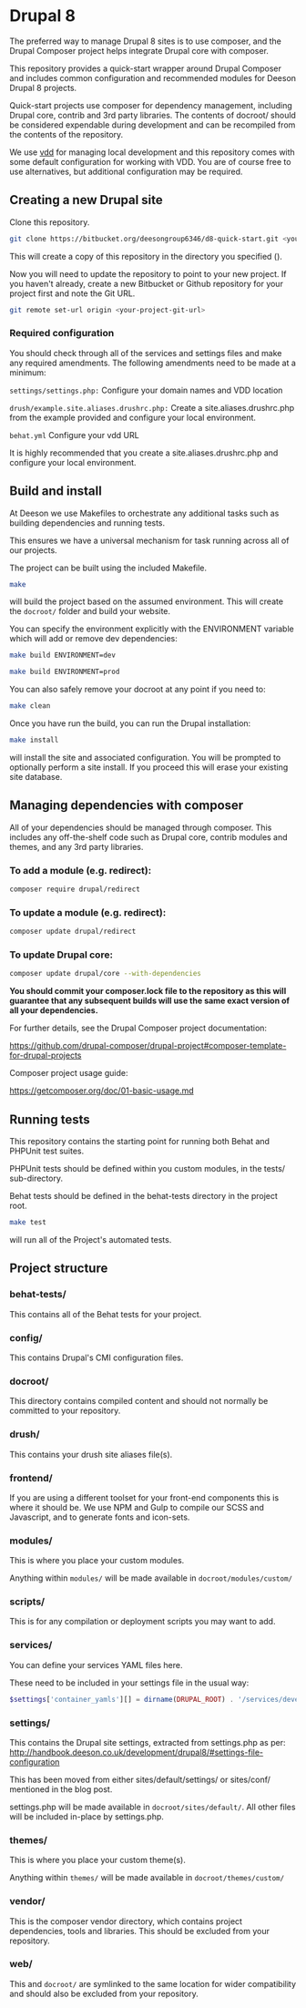 # Drupal 8
The preferred way to manage Drupal 8 sites is to use composer, and the Drupal Composer project helps integrate Drupal core with composer.

This repository provides a quick-start wrapper around Drupal Composer and includes common configuration and recommended modules for Deeson Drupal 8 projects.

Quick-start projects use composer for dependency management, including Drupal core, contrib and 3rd party libraries. The contents of docroot/ should be considered expendable during development and can be recompiled from the contents of the repository.

We use [vdd](http://handbook.deeson.co.uk/development/vdd/) for managing local development and this repository comes with some default configuration for working with VDD. You are of course free to use alternatives, but additional configuration may be required.

## Creating a new Drupal site

Clone this repository.

```bash
git clone https://bitbucket.org/deesongroup6346/d8-quick-start.git <your-project-name>
```

This will create a copy of this repository in the directory you specified (<your-project-name>).

Now you will need to update the repository to point to your new project. If you haven't already, create a new Bitbucket or Github repository
 for your project first and note the Git URL.

```bash
git remote set-url origin <your-project-git-url>
```

### Required configuration
You should check through all of the services and settings files and make any required amendments. The following amendments need to be made at a minimum:

`settings/settings.php:` Configure your domain names and VDD location

`drush/example.site.aliases.drushrc.php:` Create a site.aliases.drushrc.php from the example provided and configure your local environment.

`behat.yml` Configure your vdd URL

It is highly recommended that you create a site.aliases.drushrc.php and configure your local environment.

## Build and install
At Deeson we use Makefiles to orchestrate any additional tasks such as building dependencies and running tests.

This ensures we have a universal mechanism for task running across all of our projects. 

The project can be built using the included Makefile.

```bash
make
```
will build the project based on the assumed environment. This will create the `docroot/` folder and build your website.
 
You can specify the environment explicitly with the ENVIRONMENT variable which will add or remove dev dependencies:

```bash
make build ENVIRONMENT=dev
```

```bash
make build ENVIRONMENT=prod
```

You can also safely remove your docroot at any point if you need to:

```bash
make clean
```

Once you have run the build, you can run the Drupal installation:

```bash
make install
```
will install the site and associated configuration. You will be prompted to optionally perform a site install. If you proceed this will erase your existing site database.

## Managing dependencies with composer
All of your dependencies should be managed through composer. This includes any off-the-shelf code such as Drupal core, contrib modules and themes, and any 3rd party libraries.

### To add a module (e.g. redirect):
```bash
composer require drupal/redirect
```

### To update a module (e.g. redirect):
```bash
composer update drupal/redirect
```

### To update Drupal core:
```bash
composer update drupal/core --with-dependencies
```

**You should commit your composer.lock file to the repository as this will guarantee that any subsequent builds will use the same exact version of all
your dependencies.**

For further details, see the Drupal Composer project documentation:

https://github.com/drupal-composer/drupal-project#composer-template-for-drupal-projects

Composer project usage guide:

https://getcomposer.org/doc/01-basic-usage.md

## Running tests
This repository contains the starting point for running both Behat and PHPUnit test suites.

PHPUnit tests should be defined within you custom modules, in the tests/ sub-directory.

Behat tests should be defined in the behat-tests directory in the project root.

```bash
make test
```
will run all of the Project's automated tests.

## Project structure

### behat-tests/
This contains all of the Behat tests for your project.

### config/
This contains Drupal's CMI configuration files.

### docroot/
This directory contains compiled content and should not normally be committed to your repository.

### drush/
This contains your drush site aliases file(s).

### frontend/
If you are using a different toolset for your front-end components this is where it should be. We use NPM and Gulp to compile our SCSS and Javascript, and to generate fonts and icon-sets.

### modules/
This is where you place your custom modules.

Anything within `modules/` will be made available in `docroot/modules/custom/`

### scripts/
This is for any compilation or deployment scripts you may want to add.

### services/
You can define your services YAML files here.

These need to be included in your settings file in the usual way:

```php
$settings['container_yamls'][] = dirname(DRUPAL_ROOT) . '/services/development.services.yml';
```

### settings/
This contains the Drupal site settings, extracted from settings.php as per: 
http://handbook.deeson.co.uk/development/drupal8/#settings-file-configuration

This has been moved from either sites/default/settings/ or sites/conf/ mentioned in the blog post.

settings.php will be made available in `docroot/sites/default/`. All other files will be included in-place by settings.php. 

### themes/
This is where you place your custom theme(s).

Anything within `themes/` will be made available in `docroot/themes/custom/`

### vendor/
This is the composer vendor directory, which contains project dependencies, tools and libraries. This should be excluded from your repository.

### web/
This and `docroot/` are symlinked to the same location for wider compatibility and should also be excluded from your repository.
